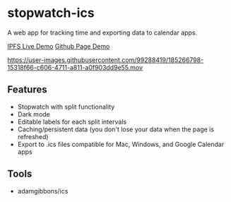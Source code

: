 # stopwatch-ics

A web app for tracking time and exporting data to calendar apps.

[IPFS Live Demo](https://gateway.pinata.cloud/ipfs/QmfKtJKkykX977LaS7BBrPkL4aaUdqFjcu49GFatp2t1pp/)
[Github Page Demo](https://jwc20.github.io/stopwatch-ics/)

https://user-images.githubusercontent.com/99288419/185266798-15318f66-c606-4711-a811-a0f903dd9e55.mov

## Features

- Stopwatch with split functionality
- Dark mode
- Editable labels for each split intervals
- Caching/persistent data (you don't lose your data when the page is refreshed)
- Export to .ics files compatible for Mac, Windows, and Google Calendar apps

## Tools

- adamgibbons/ics
